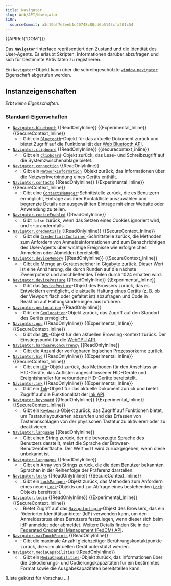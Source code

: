 ```yaml
---
title: Navigator
slug: Web/API/Navigator
l10n:
  sourceCommit: a3d19af7e3eeb1c40748c80cd6b5143cfa201c54
---
```


{{APIRef("DOM")}}

Das **`Navigator`**-Interface repräsentiert den Zustand und die Identität des User-Agents. Es erlaubt Skripten, Informationen darüber abzufragen und sich für bestimmte Aktivitäten zu registrieren.

Ein `Navigator`-Objekt kann über die schreibgeschützte [`window.navigator`](/de/docs/Web/API/Window/navigator)-Eigenschaft abgerufen werden.

## Instanzeigenschaften

_Erbt keine Eigenschaften._

### Standard-Eigenschaften

- [`Navigator.bluetooth`](/de/docs/Web/API/Navigator/bluetooth) {{ReadOnlyInline}} {{Experimental_Inline}} {{SecureContext_Inline}}
  - : Gibt ein [`Bluetooth`](/de/docs/Web/API/Bluetooth)-Objekt für das aktuelle Dokument zurück und bietet Zugriff auf die Funktionalität der [Web Bluetooth API](/de/docs/Web/API/Web_Bluetooth_API).
- [`Navigator.clipboard`](/de/docs/Web/API/Navigator/clipboard) {{ReadOnlyInline}} {{securecontext_inline}}
  - : Gibt ein [`Clipboard`](/de/docs/Web/API/Clipboard)-Objekt zurück, das Lese- und Schreibzugriff auf die Systemzwischenablage bietet.
- [`Navigator.connection`](/de/docs/Web/API/Navigator/connection) {{ReadOnlyInline}}
  - : Gibt ein [`NetworkInformation`](/de/docs/Web/API/NetworkInformation)-Objekt zurück, das Informationen über die Netzwerkverbindung eines Geräts enthält.
- [`Navigator.contacts`](/de/docs/Web/API/Navigator/contacts) {{ReadOnlyInline}} {{Experimental_Inline}} {{SecureContext_Inline}}
  - : Gibt eine [`ContactsManager`](/de/docs/Web/API/ContactsManager)-Schnittstelle zurück, die es Benutzern ermöglicht, Einträge aus ihrer Kontaktliste auszuwählen und begrenzte Details der ausgewählten Einträge mit einer Website oder Anwendung zu teilen.
- [`Navigator.cookieEnabled`](/de/docs/Web/API/Navigator/cookieEnabled) {{ReadOnlyInline}}
  - : Gibt `false` zurück, wenn das Setzen eines Cookies ignoriert wird, und `true` andernfalls.
- [`Navigator.credentials`](/de/docs/Web/API/Navigator/credentials) {{ReadOnlyInline}} {{SecureContext_Inline}}
  - : Gibt die [`CredentialsContainer`](/de/docs/Web/API/CredentialsContainer)-Schnittstelle zurück, die Methoden zum Anfordern von Anmeldeinformationen und zum Benachrichtigen des User-Agents über wichtige Ereignisse wie erfolgreiches Anmelden oder Abmelden bereitstellt.
- [`Navigator.deviceMemory`](/de/docs/Web/API/Navigator/deviceMemory) {{ReadOnlyInline}} {{SecureContext_Inline}}
  - : Gibt die Menge an Gerätespeicher in Gigabyte zurück. Dieser Wert ist eine Annäherung, die durch Runden auf die nächste Zweierpotenz und anschließendes Teilen durch 1024 erhalten wird.
- [`Navigator.devicePosture`](/de/docs/Web/API/Navigator/devicePosture) {{ReadOnlyInline}} {{Experimental_Inline}}
  - : Gibt das [`DevicePosture`](/de/docs/Web/API/DevicePosture)-Objekt des Browsers zurück, das es Entwicklern ermöglicht, die aktuelle Haltung eines Geräts (z. B. ob der Viewport flach oder gefaltet ist) abzufragen und Code in Reaktion auf Haltungsänderungen auszuführen.
- [`Navigator.geolocation`](/de/docs/Web/API/Navigator/geolocation) {{ReadOnlyInline}}
  - : Gibt ein [`Geolocation`](/de/docs/Web/API/Geolocation)-Objekt zurück, das Zugriff auf den Standort des Geräts ermöglicht.
- [`Navigator.gpu`](/de/docs/Web/API/Navigator/gpu) {{ReadOnlyInline}} {{Experimental_Inline}} {{SecureContext_Inline}}
  - : Gibt das [`GPU`](/de/docs/Web/API/GPU)-Objekt für den aktuellen Browsing-Kontext zurück. Der Einstiegspunkt für die [WebGPU API](/de/docs/Web/API/WebGPU_API).
- [`Navigator.hardwareConcurrency`](/de/docs/Web/API/Navigator/hardwareConcurrency) {{ReadOnlyInline}}
  - : Gibt die Anzahl der verfügbaren logischen Prozessorkerne zurück.
- [`Navigator.hid`](/de/docs/Web/API/Navigator/hid) {{ReadOnlyInline}} {{Experimental_Inline}} {{SecureContext_Inline}}
  - : Gibt ein [`HID`](/de/docs/Web/API/HID)-Objekt zurück, das Methoden für den Anschluss an HID-Geräte, das Auflisten angeschlossener HID-Geräte und Ereignishandler für verbundene HID-Geräte bereitstellt.
- [`Navigator.ink`](/de/docs/Web/API/Navigator/ink) {{ReadOnlyInline}} {{Experimental_Inline}}
  - : Gibt ein [`Ink`](/de/docs/Web/API/Ink)-Objekt für das aktuelle Dokument zurück und bietet Zugriff auf die Funktionalität der [Ink API](/de/docs/Web/API/Ink_API).
- [`Navigator.keyboard`](/de/docs/Web/API/Navigator/keyboard) {{ReadOnlyInline}} {{Experimental_Inline}} {{SecureContext_Inline}}
  - : Gibt ein [`Keyboard`](/de/docs/Web/API/Keyboard)-Objekt zurück, das Zugriff auf Funktionen bietet, um Tastaturlayoutkarten abzurufen und das Erfassen von Tastenanschlägen von der physischen Tastatur zu aktivieren oder zu deaktivieren.
- [`Navigator.language`](/de/docs/Web/API/Navigator/language) {{ReadOnlyInline}}
  - : Gibt einen String zurück, der die bevorzugte Sprache des Benutzers darstellt, meist die Sprache der Browser-Benutzeroberfläche. Der Wert `null` wird zurückgegeben, wenn diese unbekannt ist.
- [`Navigator.languages`](/de/docs/Web/API/Navigator/languages) {{ReadOnlyInline}}
  - : Gibt ein Array von Strings zurück, die die dem Benutzer bekannten Sprachen in der Reihenfolge der Präferenz darstellen.
- [`Navigator.locks`](/de/docs/Web/API/Navigator/locks) {{ReadOnlyInline}} {{SecureContext_Inline}}
  - : Gibt ein [`LockManager`](/de/docs/Web/API/LockManager)-Objekt zurück, das Methoden zum Anfordern eines neuen [`Lock`](/de/docs/Web/API/Lock)-Objekts und zur Abfrage eines bestehenden [`Lock`](/de/docs/Web/API/Lock)-Objekts bereitstellt.
- [`Navigator.login`](/de/docs/Web/API/Navigator/login) {{ReadOnlyInline}} {{Experimental_Inline}} {{SecureContext_Inline}}
  - : Bietet Zugriff auf das [`NavigatorLogin`](/de/docs/Web/API/NavigatorLogin)-Objekt des Browsers, das ein föderierter Identitätsanbieter (IdP) verwenden kann, um den Anmeldestatus eines Benutzers festzulegen, wenn dieser sich beim IdP anmeldet oder abmeldet. Weitere Details finden Sie in der [Federated Credential Management (FedCM) API](/de/docs/Web/API/FedCM_API).
- [`Navigator.maxTouchPoints`](/de/docs/Web/API/Navigator/maxTouchPoints) {{ReadOnlyInline}}
  - : Gibt die maximale Anzahl gleichzeitiger Berührungskontaktpunkte zurück, die vom aktuellen Gerät unterstützt werden.
- [`Navigator.mediaCapabilities`](/de/docs/Web/API/Navigator/mediaCapabilities) {{ReadOnlyInline}}
  - : Gibt ein [`MediaCapabilities`](/de/docs/Web/API/MediaCapabilities)-Objekt zurück, das Informationen über die Dekodierungs- und Codierungskapazitäten für ein bestimmtes Format sowie die Ausgabekapazitäten bereitstellen kann.

[Liste gekürzt für Vorschau ...]

